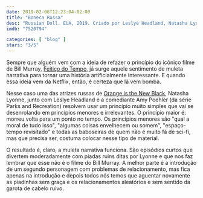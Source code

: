 ```yaml
---
date: 2019-02-06T12:23:04-02:00
title: "Boneca Russa"
desc: "Russian Doll. EUA, 2019. Criado por Leslye Headland, Natasha Lyonne e Amy Poehler. Com Natasha Lyonne, Charlie Barnett, Greta Lee."
imdb: "7520794"

categories: [ "blog" ]
stars: "3/5"
---
```

Sempre que alguém vem com a ideia de refazer o princípio do icônico filme de Bill Murray, [Feitiço do Tempo](/feitico-do-tempo), já surge aquele sentimento de muleta narrativa para tornar uma história artificialmente interessante. E quando essa ideia vem da Netflix, então, é certeza que lá vem bomba.

Nesse caso uma das atrizes russas de [Orange is the New Black](/series/orange-is-the-new-black-s03), Natasha Lyonne, junto com Leslye Headland e a comediante Amy Poehler (da série Parks and Recreation) resolvem usar um princípio muito simples que vai se desenrolando em princípios menores e irrelevantes. O princípio maior é: morreu volta para um ponto no tempo. Os princípios menores são "qual a moral de tudo isso", "algumas coisas envelhecem ou somem", "espaço-tempo revisitado" e todas as baboseiras de quem não é muito fã de sci-fi, mas que precisa ser, costuma colocar nesse tipo de material.

O resultado é, claro, a muleta narrativa funciona. São episódios curtos que divertem moderadamente com piadas ruins ditas por Lyonne e que nos faz lembrar que esse não é o filme do Bill Murray. A melhor parte é a introdução de um segundo personagem com problemas de relacionamento, mas fica apenas na introdução e depois todos nós temos que aguentar novamente as piadinhas sem graça e os relacionamentos aleatórios e sem sentido da garota de cabelo ruivo.
